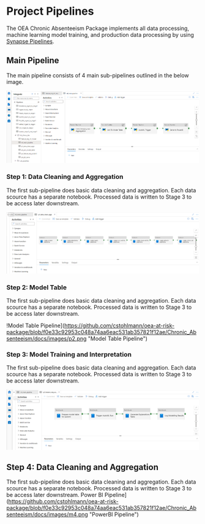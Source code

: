 # Project Pipelines

The OEA Chronic Absenteeism Package implements all data processing, machine learning model training, and production data processing by using [Synapse Pipelines](https://docs.microsoft.com/en-us/azure/data-factory/concepts-pipelines-activities?toc=%2Fazure%2Fsynapse-analytics%2Ftoc.json&tabs=data-factory). 

## Main Pipeline

The main pipeline consists of 4 main sub-pipelines outlined in the below image. 

![Main Synapse Pipeline](https://github.com/cstohlmann/oea-at-risk-package/blob/f0e33c92953c048a74aa6eac531ab357821f12ae/Chronic_Absenteeism/docs/images/mlPipeline.png "Main Pipeline")

### Step 1: Data Cleaning and Aggregation
 
The first sub-pipeline does basic data cleaning and aggregation. Each data scource has a separate notebook. Processed data is written to Stage 3 to be access later downstream.

![Data Cleaning Pipeline](https://github.com/cstohlmann/oea-at-risk-package/blob/f0e33c92953c048a74aa6eac531ab357821f12ae/Chronic_Absenteeism/docs/images/p1.png "Data Cleaning Pipeline")

### Step 2: Model Table
 
The first sub-pipeline does basic data cleaning and aggregation. Each data scource has a separate notebook. Processed data is written to Stage 3 to be access later downstream.

!Model Table Pipeline](https://github.com/cstohlmann/oea-at-risk-package/blob/f0e33c92953c048a74aa6eac531ab357821f12ae/Chronic_Absenteeism/docs/images/p2.png "Model Table Pipeline")

### Step 3: Model Training and Interpretation
 
The first sub-pipeline does basic data cleaning and aggregation. Each data scource has a separate notebook. Processed data is written to Stage 3 to be access later downstream.

![ML Train Pipeline](https://github.com/cstohlmann/oea-at-risk-package/blob/f0e33c92953c048a74aa6eac531ab357821f12ae/Chronic_Absenteeism/docs/images/p3.png "ML Train Pipeline")

## Step 4: Data Cleaning and Aggregation
 
The first sub-pipeline does basic data cleaning and aggregation. Each data scource has a separate notebook. Processed data is written to Stage 3 to be access later downstream.
Power BI Pipeline](https://github.com/cstohlmann/oea-at-risk-package/blob/f0e33c92953c048a74aa6eac531ab357821f12ae/Chronic_Absenteeism/docs/images/m4.png "PowerBI Pipeline")
